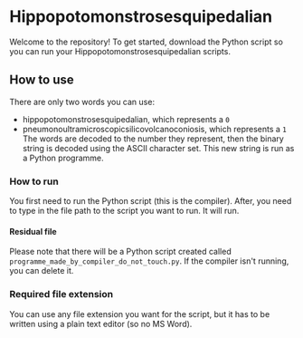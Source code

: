 # Hippopotomonstrosesquipedalian
Welcome to the repository! To get started, download the Python script so you can run your Hippopotomonstrosesquipedalian scripts.
## How to use
There are only two words you can use:
* hippopotomonstrosesquipedalian, which represents a `0`
* pneumonoultramicroscopicsilicovolcanoconiosis, which represents a `1`
The words are decoded to the number they represent, then the binary string is decoded using the ASCII character set. This new string is run as a Python programme.
### How to run
You first need to run the Python script (this is the compiler). After, you need to type in the file path to the script you want to run. It will run.
#### Residual file

Please note that there will be a Python script created called `programme_made_by_compiler_do_not_touch.py`. If the compiler isn't running, you can delete it.
### Required file extension
You can use any file extension you want for the script, but it has to be written using a plain text editor (so no MS Word).
